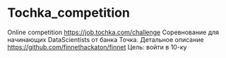 # Tochka_competition
Online competition https://job.tochka.com/challenge
Соревнование для начинающих DataScientists от банка Точка. Детальное описание https://github.com/finnethackaton/finnet
Цель: войти в 10-ку 
